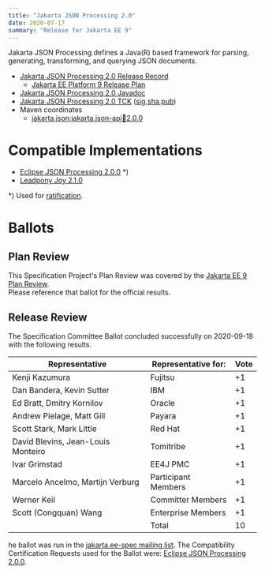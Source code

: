 ```yaml
---
title: "Jakarta JSON Processing 2.0"
date: 2020-07-17
summary: "Release for Jakarta EE 9"
---
```

Jakarta JSON Processing defines a Java(R) based framework for parsing, generating, transforming, and
querying JSON documents.

* [Jakarta JSON Processing 2.0 Release Record](https://projects.eclipse.org/projects/ee4j.jsonp/releases/2.0.0)
  * [Jakarta EE Platform 9 Release Plan](https://eclipse-ee4j.github.io/jakartaee-platform/jakartaee9/JakartaEE9ReleasePlan)
* [Jakarta JSON Processing 2.0 Javadoc](./apidocs)
* [Jakarta JSON Processing 2.0 TCK](https://download.eclipse.org/jakartaee/jsonp/2.0/jakarta-jsonp-tck-2.0.0.zip) ([sig](https://download.eclipse.org/jakartaee/jsonp/2.0/jakarta-jsonp-tck-2.0.0.zip.sig),[sha](https://download.eclipse.org/jakartaee/jsonp/2.0/jakarta-jsonp-tck-2.0.0.zip.sha256),[pub](https://raw.githubusercontent.com/jakartaee/specification-committee/master/jakartaee-spec-committee.pub))
* Maven coordinates
  * [jakarta.json:jakarta.json-api:jar:2.0.0](https://search.maven.org/artifact/jakarta.json/jakarta.json-api/2.0.0/jar)

# Compatible Implementations

* [Eclipse JSON Processing 2.0.0](https://github.com/eclipse-ee4j/jsonp/releases/tag/2.0.0) *)
* [Leadpony Joy 2.1.0](https://github.com/leadpony/joy/releases/tag/v2.1.0)

*) Used for [ratification](https://www.eclipse.org/projects/efsp/?version=1.2#efsp-ratification).

# Ballots

## Plan Review

[//]: # (For Jakarta EE 9, the Platform Plan Review covered 95% of the Specification Projects.  For those Projects, just use the following statement in this Plan Review section:)

This Specification Project's Plan Review was covered by the [Jakarta EE 9 Plan Review](https://jakarta.ee/specifications/platform/9/).  
Please reference that ballot for the official results.

[//]: # (If your Project was required to do a standalone Plan Review...  You'll need to perform an official Plan Review ballot and record the results here.)

## Release Review

The Specification Committee Ballot concluded successfully on 2020-09-18 with the following results.

| Representative                                 | Representative for: | Vote |
|------------------------------------------------|---------------------|------|
| Kenji Kazumura                                 | Fujitsu             |  +1  |
| Dan Bandera, Kevin Sutter                      | IBM                 |  +1  |
| Ed Bratt, Dmitry Kornilov                      | Oracle              |  +1  |
| Andrew Pielage, Matt Gill                      | Payara              |  +1  |
| Scott Stark, Mark Little                       | Red Hat             |  +1  |
| David Blevins, Jean-Louis Monteiro             | Tomitribe           |  +1  |
| Ivar Grimstad                                  | EE4J PMC            |  +1  |
| Marcelo Ancelmo, Martijn Verburg               | Participant Members |  +1  |
| Werner Keil                                    | Committer Members   |  +1  |
| Scott (Congquan) Wang                          | Enterprise Members  |  +1  |
|                                                | Total               |  10  |

he ballot was run in the [jakarta.ee-spec mailing list](https://www.eclipse.org/lists/jakarta.ee-spec/msg00826.html). The Compatibility Certification Requests used for the Ballot were: [Eclipse JSON Processing 2.0.0](https://github.com/eclipse-ee4j/jsonp/issues/257).
